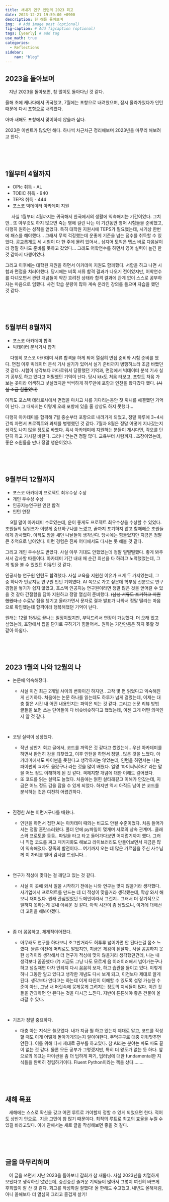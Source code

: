 ```yaml
---
title: 새내기 연구 인턴의 2023 회고
date: 2023-12-21 19:59:00 +0900
description: 한 해를 돌아보며
img:  # Add image post (optional)
fig-caption: # Add figcaption (optional)
tags: [yearly] # add tag
use_math: true
categories:
  - Reflections
sidebar:
    nav: "blog"
---
```


## **2023을 돌아보며**

&#160;&#160;&#160;지난 2023을 돌아보면, 참 많이도 돌아다닌 것 같다.

올해 초에 캐나다에서 귀국했고, 7월에는 포항으로 내려왔으며, 잠시 올라가있다가 인턴때문에 다시 포항으로 내려왔다.

아마 새해도 포항에서 맞이하지 않을까 싶다.

2023은 이벤트가 많았던 해다. 하나씩 차근차근 정리해보며 2023년을 마무리 해보려고 한다.

​              

​              

## 1월부터 4월까지

- OPIc 취득 - AL
- TOEIC 취득 - 940
- TEPS 취득 - 444
- 포스코 빅데이터 아카데미 지원

&#160;&#160;&#160;  사실 1월부터 4월까지는 귀국해서 한국에서의 생활에 익숙해지는 기간이었다. 그치만.. 또 아무것도 하지 않으면 죽는 병에 걸린 나는 이 기간동안 영어 시험들을 준비했고, 다행히 원하는 성적을 얻었다. 특히 대학원 지원시에 TEPS가 필요했는데, 시기상 한번에 패스를 해야했다... 그래서 무척 걱정했는데 운좋게 기준을 넘는 점수를 취득할 수 있었다. 공교롭게도 세 시험이 다 한 주에 몰려 있어서.. 심지어 토익은 텝스 바로 다음날이라 정말 하나도 준비를 못하고 갔었다... 그래도 어학연수를 하면서 영어 실력이 늘긴 한 것 같아서 다행이었다.

그리고 이후에는 대학원 지원을 하면서 아카데미 지원도 함께했다. 서합을 하고 나면 시험과 면접을 치러야했다. 당시에는 비록 서류 합격 결과가 나오기 전이었지만, 어학연수를 다녀오면서 관련 개념들이 약간 흐려진 상태라 합격 결과에 관계 없이 스스로 공부하자는 마음으로 임했다. 사전 학습 분량이 많아 계속 온라인 강의를 들으며 자습을 했던 것 같다. 

​                 

​    

## 5월부터 8월까지

- 포스코 아카데미 합격
- 빅데이터 분석기사 합격

&#160;&#160;&#160; 다행히 포스코 아카데미 서류 합격을 하게 되어 열심히 면접 준비와 시험 준비를 했다. 면접 이후 빅데이터 분석 기사 실기가 있어서 실기 준비까지 병행하느라 조금 바빴던 것 같다. 시험이 생각보다 까다로워서 당황했던 기억과, 면접에서 빅데이터 분석 기사 실기 공부도 하고 있다고 어필했던 기억이 난다. 당시 ktx도 처음 타보고, 포항도 처음 가보는 곳이라 어색하고 낯설었지만 씩씩하게 하루만에 포항과 인천을 왔다갔다 했다. ~~(사실 조금 힘들었다)~~ 

아직도 포스텍 테라로사에서 면접을 마치고 차를 기다리는동안 첫 끼니를 해결했던 기억이 난다. 그 때까지는 이렇게 오래 포항에 있을 줄 상상도 하지 못했다...

다행히 아카데미를 합격해 7월 중순부터 포항으로 내려가게 되었고, 정말 하루에 3~4시간씩 자면서 프로젝트와 과제를 병행했던 것 같다. 7월과 8월은 정말 어떻게 지나갔는지 생각도 나지 않을 정도로 바빴다. 혹시 아카데미에 지원하는 분들이 계시다면, 각오를 단단히 하고 가시길 바란다. 그러나 얻는건 정말 많다. 교육부터 사람까지.. 조장이었는데, 좋은 조원들을 만나 정말 행운이었다. 

​                 

​    

## 9월부터 12월까지

- 포스코 아카데미 프로젝트 최우수상 수상
- 개인 우수상 수상
- 인공지능연구원 인턴 합격
- 인턴 연장

&#160;&#160;&#160; 9월 말이 아카데미 수료였는데, 운이 좋게도 프로젝트 최우수상을 수상할 수 있었다. 조원들의 팀워크가 이렇게 중요하구나를 느꼈고, 끝까지 포기하지 않고 함께해준 조원들에게 감사했다. 아직도 밤을 새던 나날들이 생각난다. 당시에는 힘들었지만 지금은 정말 큰 추억으로 남아있다. 이런 경험은 진짜 어디에서도 다시는 못 해볼 것 같다. 

그리고 개인 우수상도 받았다. 사실 아무 기대도 안했었는데 정말 얼떨떨했다. 좋게 봐주셔서 감사할 따름이다. 아카데미 기간 내내 매 순간 최선을 다 하려고 노력했었는데, 그게 빛을 볼 수 있었던 이유인 것 같다. 

인공지능 연구원 인턴도 합격했다. 사실 교육을 지원한 이유가 크게 두 가지였는데, 그 중 하나가 인공지능 연구원 인턴 기회였다. AI 쪽으로 가고 싶은데 학부생 신분으로 연구 경험을 쌓기가 쉽지 않았고, 포스텍 인공지능 연구원이라면 정말 많은 것을 얻어갈 수 있을 것 같아 간절함을 담아 지원하고 정말 열심히 준비했다. ~~(삼성 서류도 포기하고 지원했었다..)~~ 수료날 짐을 챙기고 올라가면서 문자로 결과 발표가 나와서 정말 떨리는 마음으로 확인했는데 합격이라 행복해했던 기억이 난다.

원래는 12월 15일로 끝나는 일정이었지만, 부탁드려서 연장이 가능했다. 더 오래 있고 싶었는데, 포항에서 집을 단기로 구하기가 힘들어서.. 원하는 기간만큼은 하지 못할 것 같아 아쉽다.

​                 

​    

## 2023 1월의 나와 12월의 나

- 논문에 익숙해졌다.

  - 사실 이건 최근 2개월 사이의 변화이긴 하지만.. 고작 몇 편 읽었다고 익숙해진 게 신기하다. 처음에는 논문 하나를 읽는데도 하루가 넘게 걸렸는데, 이제는 대충 짧은 시간 내 어떤 내용인지는 파악은 되는 것 같다. 그리고 논문 리뷰 방법 글들을 보면 쓰는 단어들이 다 비슷비슷하다고 했었는데, 이젠 그게 어떤 의미인지 알 것 같다.

  ​       

- 코딩 실력이 성장했다.

  - 작년 상반기 회고 글에서, 코드를 까먹은 것 같다고 썼었는데.. 우선 아카데미를 하면서 완전히 감을 되찾았고, 이후 인턴을 하면서 정말.. 많은 것을 느꼈다. 아카데미에서도 파이썬을 못한다고 생각하지는 않았는데, 인턴을 하면서는 나는 파이썬의 ㅍ자도 몰랐구나 라는 것을 많이 배웠다. 일명 '파이써닉하다' 라는 말을 어느 정도 이해하게 된 것 같다. 객체지향 개념에 대한 이해도 깊어졌다. 
  - 또 코드를 읽는 실력도 늘었다. 처음에는 얽힌 실타래같고 이해가 안갔는데, 지금은 어느 정도 감을 잡을 수 있게 되었다. 하지만 역시 아직도 남이 쓴 코드를 분석하는 것은 여전히 어렵긴하다.

  ​         

- 진정한 AI는 이런거구나를 배웠다.

  - 인턴을 하면서 접한 AI는 아카데미 때와는 비교도 안될 수준이었다. 처음 들어가서는 정말 혼란스러웠다. 폴더 안에 py파일이 몇개며 서로의 상속 관계며.. 클래스와 프로토콜 등등.. 파일을 타고 타고 들어가다보면 어지럽기까지 했다. 그러나 직접 코드를 짜고 패키지화도 해보고 라이브러리도 만들어보면서 지금은 많이 익숙해졌다. 장족의 발전이다... 여기까지 오는 데 많은 가르침을 주신 사수님께 이 자리를 빌어 감사를 드립니다...

  ​                       

- 연구가 적성에 맞다는 걸 깨닫고 있는 것 같다.

  - 사실 이 곳에 와서 일을 시작하기 전에는 나와 연구는 맞지 않을거라 생각했다. 사기업에서 프로덕트를 만드는 데 더 적성이 맞을거라 생각했는데, 막상 와서 해보니 재미있다. 원래 관심있었던 도메인이라서 그런지.. 그래서 더 장기적으로 일하지 못하는게 못내 아쉬운 것 같다. 아직 시간이 좀 남았으니, 이거에 대해선 더 고민을 해봐야겠다. 

  ​        

- 좀 더 꼼꼼하고, 체계적이어졌다.

  - 아무래도 연구를 하다보니 조그만거라도 허투루 넘어가면 안 된다는걸 몸소 느꼈다. 물론 이전에 머리로도 알았지만, 지금은 체감이 된달까.. 사실 꼼꼼하지 못한 성격이라 생각해서 더 연구가 적성에 맞지 않을거라 생각했던건데, 나는 내 생각보다 꼼꼼했다 (?) 지금도 그냥 나도 모르게 음 이러이러해서 넘어가는구나 하고 넘길때면 아차 안되지 다시 꼼꼼히 보자, 하고 습관을 들이고 있다. 이렇게 하니 그동안 알고 있다고 생각한 개념도 다시 보게 되고, 이전보다 제대로 알게 된다. 생각보다 안다고는 하는데 이게 타인이 이해할 수 있도록 설명 가능한 수준이 아닌, 그냥 내 머릿속에 뭉게뭉게 그려지는 정도의 지식들이 많다. 이런 것들을 간과하면 안 된다는 것을 다시금 느낀다. 지반이 튼튼해야 좋은 건물이 올라갈 수 있다.

  ​           

- 기초가 정말 중요하다.

  - 대충 아는 지식은 쓸모없다. 내가 지금 뭘 하고 있는지 제대로 알고, 코드를 작성할 때도 이게 어떻게 돌아가게되는지 알아야한다. 주먹구구로 대충 끼워맞추면 안된다. 이를 위해 다시 제대로 공부를 하고있다. 참 AI라는 분야는 파도 파도 끝이 없는 것 같다. 물론 모든 공부가 그렇겠지만, 특히 더 왕도가 없는 듯 하다. 앞으로의 목표는 파이썬을 좀 더 딥하게 파기, 딥러닝에 대한 fundamental한 지식들을 완벽히 정립하기이다. Fluent Python이라는 책을 샀다........

  ​                

​                

## 새해 목표

&#160;&#160; 새해에는 스스로 확신을 갖고 어떤 루트로 가야할지 정할 수 있게 되었으면 한다. 적어도 상반기 안으로.. 지금 고민이 참 많기 때문이다. 최적의 루트로 최고의 효율을 누릴 수 있길 바라고있다. 이에 관해서는 새로 글을 작성해보면 좋을 것 같다.

​                        

​         

## 글을 마무리하며

&#160;&#160;&#160;이 글을 쓰면서 지난 2023을 돌아보니 감회가 참 새롭다. 사실 2023년을 치열하게 보냈다고 생각하진 않았는데, 중간중간 즐거운 기억들이 많아서 그렇지 여전히 바쁘게 후회없이 잘 산 것 같다. 회고를 작성하길 잘했다! 올 한해도 수고했고, 내년도 올해처럼, 아니 올해보다 더 열심히 그리고 즐겁게 살기!

​     

​     





​        



  

